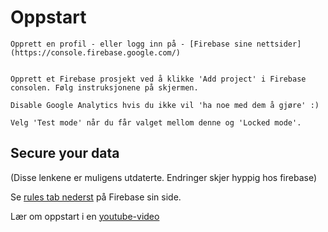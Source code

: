 # Oppstart

    Opprett en profil - eller logg inn på - [Firebase sine nettsider](https://console.firebase.google.com/)


    Opprett et Firebase prosjekt ved å klikke 'Add project' i Firebase consolen. Følg instruksjonene på skjermen.  

    Disable Google Analytics hvis du ikke vil 'ha noe med dem å gjøre' :)

    Velg 'Test mode' når du får valget mellom denne og 'Locked mode'.


## Secure your data
(Disse lenkene er muligens utdaterte. Endringer skjer hyppig hos firebase)

Se [rules tab nederst](https://firebase.google.com/docs/firestore/quickstart#web-version-9) på Firebase sin side.

Lær om oppstart i en [youtube-video](https://youtu.be/BjtxPj6jRM8)


